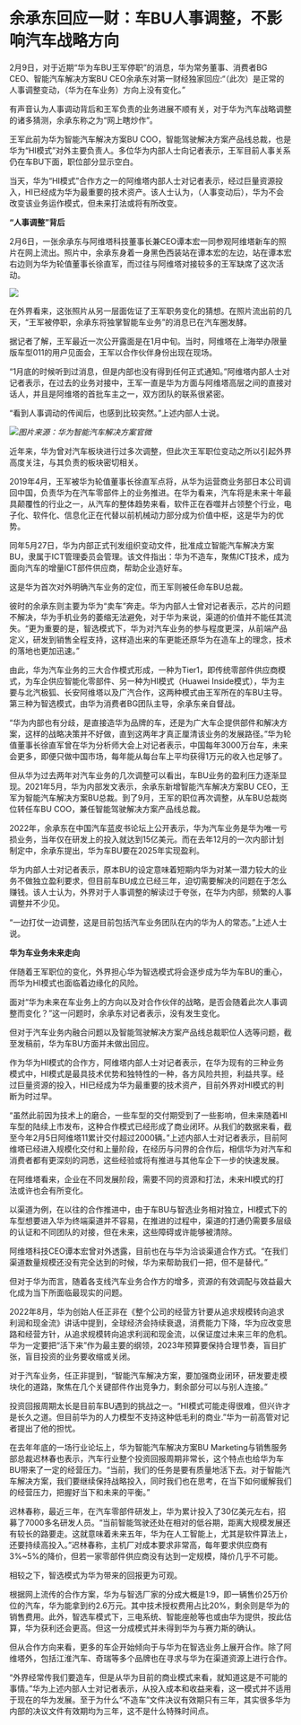 # 余承东回应一财：车BU人事调整，不影响汽车战略方向

2月9日，对于近期“华为车BU王军停职”的消息，华为常务董事、消费者BG CEO、智能汽车解决方案BU
CEO余承东对第一财经独家回应:“（此次）是正常的人事调整变动，（华为在车业务）方向上没有变化。”

有声音认为人事调动背后和王军负责的业务进展不顺有关，对于华为汽车战略调整的诸多猜测，余承东称之为“网上瞎炒作”。

王军此前为华为智能汽车解决方案BU
COO，智能驾驶解决方案产品线总裁，也是华为“HI模式”对外主要负责人。多位华为内部人士向记者表示，王军目前人事关系仍在车BU下面，职位部分显示空白。

当天，华为“HI模式”合作方之一的阿维塔内部人士对记者表示，经过巨量资源投入，HI已经成为华为最重要的技术资产。该人士认为，（人事变动后），华为不会改变该业务运作模式，但未来打法或将有所改变。

**“人事调整”背后**

2月6日，一张余承东与阿维塔科技董事长兼CEO谭本宏一同参观阿维塔新车的照片在网上流出。照片中，余承东身着一身黑色西装站在谭本宏的左边，站在谭本宏右边则为华为轮值董事长徐直军，而过往与阿维塔对接较多的王军缺席了这次活动。

![](https://inews.gtimg.com/newsapp_bt/0/15649133809/1000)

在外界看来，这张照片从另一层面佐证了王军职务变化的猜想。在照片流出前的几天，“王军被停职，余承东将独掌智能车业务”的消息已在汽车圈发酵。

据记者了解，王军最近一次公开露面是在1月中旬。当时，阿维塔在上海举办限量版车型011的用户见面会，王军以合作伙伴身份出现在现场。

“1月底的时候听到过消息，但是内部也没有得到任何正式通知。”阿维塔内部人士对记者表示，在过去的业务对接中，王军一直是华为方面与阿维塔高层之间的直接对话人，并且是阿维塔的首批车主之一，双方团队的联系很紧密。

“看到人事调动的传闻后，也感到比较突然。”上述内部人士说。

![](https://inews.gtimg.com/newsapp_bt/0/15655082535/1000)_图片来源：华为智能汽车解决方案官微_

近年来，华为曾对汽车板块进行过多次调整，但此次王军职位变动之所以引起外界高度关注，与其负责的板块密切相关。

2019年4月，王军被华为轮值董事长徐直军点将，从华为运营商业务部日本公司调回中国，负责华为在汽车零部件上的业务推进。在华为看来，汽车将是未来十年最具颠覆性的行业之一，从汽车的整体趋势来看，软件正在吞噬并占领整个行业，电子化、软件化、信息化正在代替以前机械动力部分成为价值中枢，这是华为的优势。

同年5月27日，华为内部正式刊发组织变动文件，批准成立智能汽车解决方案BU，隶属于ICT管理委员会管理。该文件指出：华为不造车，聚焦ICT技术，成为面向汽车的增量ICT部件供应商，帮助企业造好车。

这是华为首次对外明确汽车业务的定位，而王军则被任命车BU总裁。

彼时的余承东则主要为华为“卖车”奔走。华为内部人士曾对记者表示，芯片的问题不解决，华为手机业务的萎缩无法避免，对于华为来说，渠道的价值并不能任其流失。“更为重要的是，智选模式下，华为对汽车业务的参与程度更深，从前端产品定义，研发到销售全程支持，这样造出来的车更能还原华为在造车上的理念，技术的落地也更加迅速。”

由此，华为汽车业务的三大合作模式形成，一种为Tier1，即传统零部件供应商模式，为车企供应智能化零部件、另一种为HI模式（Huawei
Inside模式），华为主要与北汽极狐、长安阿维塔以及广汽合作，这两种模式由王军所在的车BU主导。第三种为智选模式，由华为消费者BG团队主导，余承东亲自督战。

“华为内部也有分歧，是直接造华为品牌的车，还是为广大车企提供部件和解决方案，这样的战略决策并不好做，直到这两年才真正厘清该业务的发展路径。”华为轮值董事长徐直军曾在华为分析师大会上对记者表示，中国每年3000万台车，未来会更多，即便只做中国市场，每年能从每台车上平均获得1万元的收入也足够了。

但从华为过去两年对汽车业务的几次调整可以看出，车BU业务的盈利压力逐渐显现。2021年5月，华为内部发文表示，余承东新增智能汽车解决方案BU
CEO，王军为智能汽车解决方案BU总裁。到了9月，王军的职位再次调整，从车BU总裁岗位转任车BU COO，兼任智能驾驶解决方案产品线总裁。

2022年，余承东在中国汽车蓝皮书论坛上公开表示，华为汽车业务是华为唯一亏损业务，当年仅在研发上的投入就达到15亿美元。而在去年12月的一次内部计划制定中，余承东提出，华为车BU要在2025年实现盈利。

华为内部人士对记者表示，原本BU的设定意味着短期内华为对某一潜力较大的业务不做独立盈利要求，但目前车BU成立已经三年，迫切需要解决的问题在于怎么赚钱。该人士认为，外界对于人事调整的解读过于夸张，在华为内部，频繁的人事调整并不少见。

“一边打仗一边调整，这是目前包括汽车业务团队在内的华为人的常态。”上述人士说。

**华为车业务未来走向**

伴随着王军职位的变化，外界担心华为智选模式将会逐步成为华为车BU的重心，而华为HI模式也面临着边缘化的风险。

面对“华为未来在车业务上的方向以及对合作伙伴的战略，是否会随着此次人事调整而变化？”这一问题时，余承东对记者表示，没有发生变化。

但对于汽车业务内融合问题以及智能驾驶解决方案产品线总裁职位人选等问题，截至发稿前，华为车BU方面并未做出回应。

作为华为HI模式的合作方，阿维塔内部人士对记者表示，在华为现有的三种业务模式中，HI模式是最具技术优势和独特性的一种，各方风险共担，利益共享。经过巨量资源的投入，HI已经成为华为最重要的技术资产，目前外界对HI模式的判断为时过早。

“虽然此前因为技术上的磨合，一些车型的交付期受到了一些影响，但未来随着HI车型的陆续上市发布，这种合作模式已经形成了商业闭环。从我们的数据来看，截至今年2月5日阿维塔11累计交付超过2000辆。”上述内部人士对记者表示，目前阿维塔已经进入规模化交付和上量阶段，在经历与问界的合作后，相信华为对汽车和消费者都有更深刻的洞悉，这些经验或将有推进与其他车企下一步的快速发展。

在阿维塔看来，企业在不同发展阶段，需要不同的资源和打法，未来HI模式的打法或许也会有所变化。

以渠道为例，在以往的合作推进中，由于车BU与智选业务相对独立，HI模式下的车型想要进入华为终端渠道并不容易，在推进的过程中，渠道的打通仍需要多层级的认证和不同团队的对接，但在未来，这些障碍或许能够被清除。

阿维塔科技CEO谭本宏曾对外透露，目前也在与华为洽谈渠道合作方式。“在我们渠道数量规模还没有完全达到的时候，华为来帮助我们一把，但不是替代。”

但对于华为而言，随着各支线汽车业务合作方的增多，资源的有效调配与效益最大化成为当下所面临最现实的问题。

2022年8月，华为创始人任正非在《整个公司的经营方针要从追求规模转向追求利润和现金流》讲话中提到，全球经济会持续衰退，消费能力下降，华为应改变思路和经营方针，从追求规模转向追求利润和现金流，以保证度过未来三年的危机。华为一定要把“活下来”作为最主要的纲领，2023年预算要保持合理节奏，盲目扩张，盲目投资的业务要收缩或关闭。

对于汽车业务，任正非提到，“智能汽车解决方案，要加强商业闭环，研发要走模块化的道路，‍‍聚焦在几个关键部件作出竞争力，剩余部分可以与别人连接。”

投资回报周期太长是目前车BU遇到的挑战之一。“HI模式可能走得很难，但兴许才是长久之道。但目前华为的人力模型不支持这种低毛利的商业.”华为一前高管对记者提出了他的担忧。

在去年年底的一场行业论坛上，华为智能汽车解决方案BU
Marketing与销售服务部总裁迟林春也表示，汽车行业整个投资回报周期非常长，这个特点也给华为车BU带来了一定的经营压力。“当前，我们的任务是要有质量地活下去。对于智能汽车解决方案，我们要继续保持战略投入，同时我们也在思考，在当下如何缓解我们的经营压力，把握好当下和未来的平衡。”

迟林春称，最近三年，在汽车零部件研发上，华为累计投入了30亿美元左右，招募了7000多名研发人员。“当前智能驾驶还处在相对的低谷期，距离大规模发展还有较长的路要走。这就意味着未来五年，华为在人工智能上，尤其是软件算法上，还要持续高投入。”迟林春称，主机厂对成本要求非常高，每年要求供应商有3%~5%的降价，但若一家零部件供应商没有达到一定规模，降价几乎不可能。

相较之下，智选模式为华为带来的回报更为可观。

根据网上流传的合作方案，华为与智选厂家的分成大概是1:9，即一辆售价25万价位的汽车，华为能拿到约2.6万元。其中技术授权费用占比20%，剩余则是华为的销售费用。此外，智选车模式下，三电系统、智能座舱等也或由华为提供，按此估算，华为获利还会更高。但这一分成模式并未得到华为与赛力斯的确认。

但从合作方向来看，更多的车企开始倾向于与华为在智选业务上展开合作。除了阿维塔外，包括江淮汽车、奇瑞等多个品牌也在寻求与华为在渠道资源上进行合作。

“外界经常传我们要造车，但是从华为目前的商业模式来看，就知道这是不可能的事情。”华为上述内部人士对记者表示，从投入成本和收益来看，这一模式并不适用于现在的华为发展。至于为什么“不造车”文件决议有效期只有三年，其实很多华为内部的决议文件有效期均为三年，这不是什么特殊时间点。

